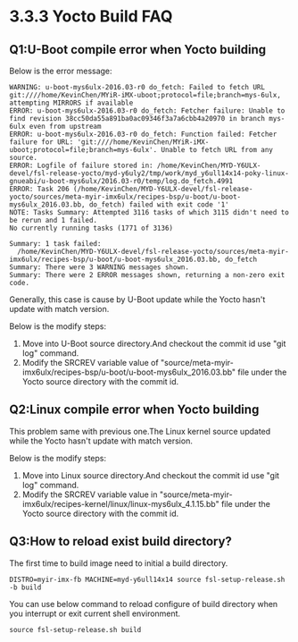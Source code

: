 # 3.3.3 Yocto Build FAQ


## Q1:U-Boot compile error when Yocto building

Below is the error message:

```
WARNING: u-boot-mys6ulx-2016.03-r0 do_fetch: Failed to fetch URL git:////home/KevinChen/MYiR-iMX-uboot;protocol=file;branch=mys-6ulx, attempting MIRRORS if available
ERROR: u-boot-mys6ulx-2016.03-r0 do_fetch: Fetcher failure: Unable to find revision 38cc50da55a891ba0ac09346f3a7a6cbb4a20970 in branch mys-6ulx even from upstream
ERROR: u-boot-mys6ulx-2016.03-r0 do_fetch: Function failed: Fetcher failure for URL: 'git:////home/KevinChen/MYiR-iMX-uboot;protocol=file;branch=mys-6ulx'. Unable to fetch URL from any source.
ERROR: Logfile of failure stored in: /home/KevinChen/MYD-Y6ULX-devel/fsl-release-yocto/myd-y6uly2/tmp/work/myd_y6ull14x14-poky-linux-gnueabi/u-boot-mys6ulx/2016.03-r0/temp/log.do_fetch.4991
ERROR: Task 206 (/home/KevinChen/MYD-Y6ULX-devel/fsl-release-yocto/sources/meta-myir-imx6ulx/recipes-bsp/u-boot/u-boot-mys6ulx_2016.03.bb, do_fetch) failed with exit code '1'
NOTE: Tasks Summary: Attempted 3116 tasks of which 3115 didn't need to be rerun and 1 failed.
No currently running tasks (1771 of 3136)

Summary: 1 task failed:
  /home/KevinChen/MYD-Y6ULX-devel/fsl-release-yocto/sources/meta-myir-imx6ulx/recipes-bsp/u-boot/u-boot-mys6ulx_2016.03.bb, do_fetch
Summary: There were 3 WARNING messages shown.
Summary: There were 2 ERROR messages shown, returning a non-zero exit code.
```

Generally, this case is cause by U-Boot update while the Yocto hasn't update with match version.

Below is the modify steps:

1. Move into U-Boot source directory.And checkout the commit id use "git log" command.
2. Modify the SRCREV variable value of "source/meta-myir-imx6ulx/recipes-bsp/u-boot/u-boot-mys6ulx_2016.03.bb"  file under the Yocto source directory with the commit id.

## Q2:Linux compile error when Yocto building

This problem same with previous one.The Linux kernel source updated while the Yocto hasn't update with match version. 

Below is the modify steps:

1. Move into Linux source directory.And checkout the commit id use "git log" command.
2. Modify the SRCREV variable value in "source/meta-myir-imx6ulx/recipes-kernel/linux/linux-mys6ulx_4.1.15.bb"  file under the Yocto source directory with the commit id.

## Q3:How to reload exist build directory?

The first time to build image need to initial a build directory. 

```
DISTRO=myir-imx-fb MACHINE=myd-y6ull14x14 source fsl-setup-release.sh -b build
```

You can use below command to reload configure of build directory when you interrupt or exit current shell environment.

```
source fsl-setup-release.sh build
```
